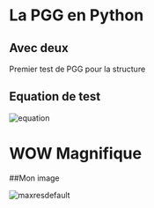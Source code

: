 # La PGG en Python
## Avec deux
Premier test de PGG pour la structure

## Equation de test

![equation](https://latex.codecogs.com/gif.latex?\sum&space;{x_{i}}^{})

# WOW Magnifique

##Mon image

![maxresdefault](https://user-images.githubusercontent.com/52786448/64136301-f521f800-cdf0-11e9-83ab-a1714ed7487b.jpg)




